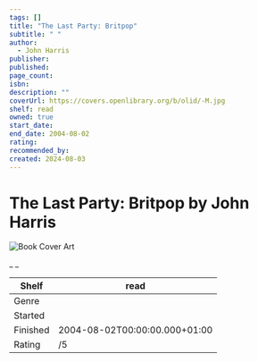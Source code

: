 ```yaml
---
tags: []
title: "The Last Party: Britpop"
subtitle: " "
author:
  - John Harris
publisher:
published:
page_count:
isbn:
description: ""
coverUrl: https://covers.openlibrary.org/b/olid/-M.jpg
shelf: read
owned: true
start_date:
end_date: 2004-08-02
rating:
recommended_by:
created: 2024-08-03
---
```


# The Last Party: Britpop by John Harris

![Book Cover Art](https://covers.openlibrary.org/b/olid/-M.jpg)

_ _

| Shelf | read |
| --- | --- |
| Genre |  |
| Started |  |
| Finished | 2004-08-02T00:00:00.000+01:00 |
| Rating | /5 |

